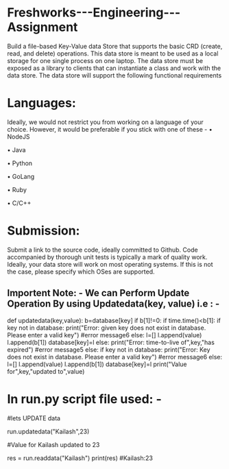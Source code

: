 # Freshworks---Engineering---Assignment


Build a file-based Key-Value data Store that supports the basic CRD (create, read, and delete) operations. This data store is meant to be used as a local storage for one single process on one laptop. The data store must be exposed as a library to clients that can instantiate a class and work
with the data store. The data store will support the following functional requirements

# Languages:
Ideally, we would not restrict you from working on a language of your choice. However, it would be preferable if you stick with one of these -
• NodeJS

• Java

• Python

• GoLang

• Ruby

• C/C++

# Submission:
Submit a link to the source code, ideally committed to Github.
Code accompanied by thorough unit tests is typically a mark of quality work.
Ideally, your data store will work on most operating systems. If this is not the case, please specify which OSes are supported.



## Importent Note: - We can Perform Update Operation By using Updatedata(key, value)    i.e : -

def updatedata(key,value):
    b=database[key]
    if b[1]!=0:
        if time.time()<b[1]:
            if key not in database:
                print("Error: given key does not exist in database. Please enter a valid key") #error message6
            else:
                l=[]
                l.append(value)
                l.append(b[1])
                database[key]=l
        else:
            print("Error: time-to-live of",key,"has expired") #error message5
    else:
        if key not in database:
            print("Error: Key does not exist in database. Please enter a valid key") #error message6
        else:
            l=[]
            l.append(value)
            l.append(b[1])
            database[key]=l
            print("Value for",key,"updated to",value)
            
            
            
# In run.py script file used: -

#lets UPDATE data

run.updatedata("Kailash",23)

#Value for Kailash updated to 23

res = run.readdata("Kailash")
print(res)
#Kailash:23




